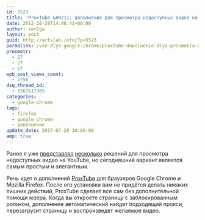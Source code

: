 ```yaml
---
id: 5523
title: 'ProxTube &#8211; дополнение для просмотра недоступных видео на YouTube'
date: 2012-10-28T14:46:41+00:00
author: serEga
layout: post
guid: http://artslab.info/?p=5523
permalink: /vse-dlya-google-chrome/proxtube-dopolnenie-dlya-prosmotra-nedostupnyx-video-na-youtube/
prosmotr:
  - 27
  - 27
  - 27
wpb_post_views_count:
  - 2756
dsq_thread_id:
  - 1567617365
categories:
  - google-chrome
tags:
  - firefox
  - google chrome
  - дополнение
update_date: 2017-07-20 10:00:00
amp: true
---
```

<center>
  <amp-img src="https://cldup.com/059GdVUGYW.jpg" alt="просмотр заблокированных видео на youtube" title="proxtube_youtube" width="300" height="149"></amp-img>
</center>

Ранее я уже [представлял](http://artslab.info/obzoryi-saytov/prosmotr-zablokirovannyx-video-na-youtube-s-pomoshhyu-servisa-videodropper/ "Просмотр заблокированных видео на Youtube с помощью сервиса Videodropper") [несколько](http://artslab.info/sovetyi/eto-video-ne-dostupno-dlya-prosmotra-kak-smotret-zablokirovannoe-video-s-youtube/ "Это видео не доступно для просмотра — как смотреть заблокированное видео с youtube") решений для просмотра недоступных видео на YouTube, но сегодняшний вариант является самым простым и элегантным.

Речь идет о дополнений [ProxTube](https://proxtube.com/) для браузеров Google Chrome и Mozilla Firefox. После его установки вам не придётся делать никаких лишних действий, ProxTube сделает все сам без дополнительной помощи юзера. Когда вы откроете страницу с заблокированным роликом, дополнение автоматический найдет подходящий прокси, перезагрузит страницу и воспроизведет желаемое видео.